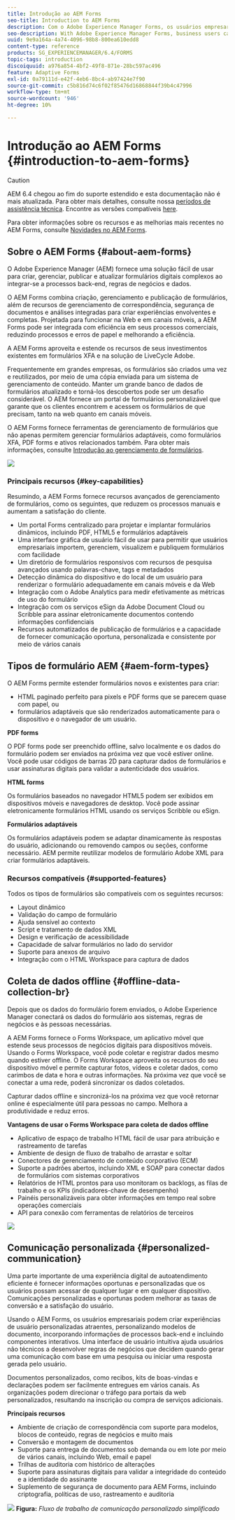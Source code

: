 ```yaml
---
title: Introdução ao AEM Forms
seo-title: Introduction to AEM Forms
description: Com o Adobe Experience Manager Forms, os usuários empresariais podem integrar formulários envolventes, responsivos e adaptáveis a sites da Web e móveis, simplificando o processo de inscrição digital e aumentando as taxas de conversão do cliente.
seo-description: With Adobe Experience Manager Forms, business users can integrate engaging, responsive, and adaptive forms into web and mobile sites, simplifying the digital enrollment process and increasing customer conversion rates.
uuid: 9e9a164a-4a74-4096-98b8-800ea610edd8
content-type: reference
products: SG_EXPERIENCEMANAGER/6.4/FORMS
topic-tags: introduction
discoiquuid: a976a854-4bf2-49f8-871e-28bc597ac496
feature: Adaptive Forms
exl-id: 0a79111d-e42f-4eb6-8bc4-ab97424e7f90
source-git-commit: c5b816d74c6f02f85476d16868844f39b4c47996
workflow-type: tm+mt
source-wordcount: '946'
ht-degree: 10%

---
```


# Introdução ao AEM Forms {#introduction-to-aem-forms}

>[!CAUTION]
>
>AEM 6.4 chegou ao fim do suporte estendido e esta documentação não é mais atualizada. Para obter mais detalhes, consulte nossa [períodos de assistência técnica](https://helpx.adobe.com/br/support/programs/eol-matrix.html). Encontre as versões compatíveis [here](https://experienceleague.adobe.com/docs/).

Para obter informações sobre os recursos e as melhorias mais recentes no AEM Forms, consulte [Novidades no AEM Forms](/help/forms/using/whats-new.md).

## Sobre o AEM Forms {#about-aem-forms}

O Adobe Experience Manager (AEM) fornece uma solução fácil de usar para criar, gerenciar, publicar e atualizar formulários digitais complexos ao integrar-se a processos back-end, regras de negócios e dados.

O AEM Forms combina criação, gerenciamento e publicação de formulários, além de recursos de gerenciamento de correspondência, segurança de documentos e análises integradas para criar experiências envolventes e completas. Projetada para funcionar na Web e em canais móveis, a AEM Forms pode ser integrada com eficiência em seus processos comerciais, reduzindo processos e erros de papel e melhorando a eficiência.

A AEM Forms aproveita e estende os recursos de seus investimentos existentes em formulários XFA e na solução de LiveCycle Adobe.

Frequentemente em grandes empresas, os formulários são criados uma vez e reutilizados, por meio de uma cópia enviada para um sistema de gerenciamento de conteúdo. Manter um grande banco de dados de formulários atualizado e torná-los descobertos pode ser um desafio considerável. O AEM fornece um portal de formulários personalizável que garante que os clientes encontrem e acessem os formulários de que precisam, tanto na web quanto em canais móveis.

O AEM Forms fornece ferramentas de gerenciamento de formulários que não apenas permitem gerenciar formulários adaptáveis, como formulários XFA, PDF forms e ativos relacionados também. Para obter mais informações, consulte [Introdução ao gerenciamento de formulários](/help/forms/using/introduction-managing-forms.md).

![](do-not-localize/4th-draft.gif)

### Principais recursos {#key-capabilities}

Resumindo, a AEM Forms fornece recursos avançados de gerenciamento de formulários, como os seguintes, que reduzem os processos manuais e aumentam a satisfação do cliente.

* Um portal Forms centralizado para projetar e implantar formulários dinâmicos, incluindo PDF, HTML5 e formulários adaptáveis
* Uma interface gráfica de usuário fácil de usar para permitir que usuários empresariais importem, gerenciem, visualizem e publiquem formulários com facilidade
* Um diretório de formulários responsivos com recursos de pesquisa avançados usando palavras-chave, tags e metadados
* Detecção dinâmica do dispositivo e do local de um usuário para renderizar o formulário adequadamente em canais móveis e da Web
* Integração com o Adobe Analytics para medir efetivamente as métricas de uso do formulário
* Integração com os serviços eSign da Adobe Document Cloud ou Scribble para assinar eletronicamente documentos contendo informações confidenciais
* Recursos automatizados de publicação de formulários e a capacidade de fornecer comunicação oportuna, personalizada e consistente por meio de vários canais

## Tipos de formulário AEM {#aem-form-types}

O AEM Forms permite estender formulários novos e existentes para criar:

* HTML paginado perfeito para pixels e PDF forms que se parecem quase com papel, ou
* formulários adaptáveis que são renderizados automaticamente para o dispositivo e o navegador de um usuário.

**PDF forms**

O PDF forms pode ser preenchido offline, salvo localmente e os dados do formulário podem ser enviados na próxima vez que você estiver online. Você pode usar códigos de barras 2D para capturar dados de formulários e usar assinaturas digitais para validar a autenticidade dos usuários.

**HTML forms**

Os formulários baseados no navegador HTML5 podem ser exibidos em dispositivos móveis e navegadores de desktop. Você pode assinar eletronicamente formulários HTML usando os serviços Scribble ou eSign.

**Formulários adaptáveis**

Os formulários adaptáveis podem se adaptar dinamicamente às respostas do usuário, adicionando ou removendo campos ou seções, conforme necessário. AEM permite reutilizar modelos de formulário Adobe XML para criar formulários adaptáveis.

### Recursos compatíveis {#supported-features}

Todos os tipos de formulários são compatíveis com os seguintes recursos:

* Layout dinâmico
* Validação do campo de formulário
* Ajuda sensível ao contexto
* Script e tratamento de dados XML
* Design e verificação de acessibilidade
* Capacidade de salvar formulários no lado do servidor
* Suporte para anexos de arquivo
* Integração com o HTML Workspace para captura de dados

## Coleta de dados offline {#offline-data-collection-br}

Depois que os dados do formulário forem enviados, o Adobe Experience Manager conectará os dados do formulário aos sistemas, regras de negócios e às pessoas necessárias.

A AEM Forms fornece o Forms Workspace, um aplicativo móvel que estende seus processos de negócios digitais para dispositivos móveis. Usando o Forms Workspace, você pode coletar e registrar dados mesmo quando estiver offline. O Forms Workspace aproveita os recursos do seu dispositivo móvel e permite capturar fotos, vídeos e coletar dados, como carimbos de data e hora e outras informações. Na próxima vez que você se conectar a uma rede, poderá sincronizar os dados coletados.

Capturar dados offline e sincronizá-los na próxima vez que você retornar online é especialmente útil para pessoas no campo. Melhora a produtividade e reduz erros.

**Vantagens de usar o Forms Workspace para coleta de dados offline**

* Aplicativo de espaço de trabalho HTML fácil de usar para atribuição e rastreamento de tarefas
* Ambiente de design de fluxo de trabalho de arrastar e soltar
* Conectores de gerenciamento de conteúdo corporativo (ECM)
* Suporte a padrões abertos, incluindo XML e SOAP para conectar dados de formulários com sistemas corporativos
* Relatórios de HTML prontos para uso monitoram os backlogs, as filas de trabalho e os KPIs (indicadores-chave de desempenho)
* Painéis personalizáveis para obter informações em tempo real sobre operações comerciais
* API para conexão com ferramentas de relatórios de terceiros

![](do-not-localize/3rd-draft.gif)

## Comunicação personalizada {#personalized-communication}

Uma parte importante de uma experiência digital de autoatendimento eficiente é fornecer informações oportunas e personalizadas que os usuários possam acessar de qualquer lugar e em qualquer dispositivo. Comunicações personalizadas e oportunas podem melhorar as taxas de conversão e a satisfação do usuário.

Usando o AEM Forms, os usuários empresariais podem criar experiências de usuário personalizadas atraentes, personalizando modelos de documento, incorporando informações de processos back-end e incluindo componentes interativos. Uma interface de usuário intuitiva ajuda usuários não técnicos a desenvolver regras de negócios que decidem quando gerar uma comunicação com base em uma pesquisa ou iniciar uma resposta gerada pelo usuário.

Documentos personalizados, como recibos, kits de boas-vindas e declarações podem ser facilmente entregues em vários canais. As organizações podem direcionar o tráfego para portais da web personalizados, resultando na inscrição ou compra de serviços adicionais.

**Principais recursos**

* Ambiente de criação de correspondência com suporte para modelos, blocos de conteúdo, regras de negócios e muito mais
* Conversão e montagem de documentos
* Suporte para entrega de documentos sob demanda ou em lote por meio de vários canais, incluindo Web, email e papel
* Trilhas de auditoria com histórico de alterações
* Suporte para assinaturas digitais para validar a integridade do conteúdo e a identidade do assinante
* Suplemento de segurança de documento para AEM Forms, incluindo criptografia, políticas de uso, rastreamento e auditoria

![](do-not-localize/layout-02.png)
**Figura:** *Fluxo de trabalho de comunicação personalizado simplificado*
